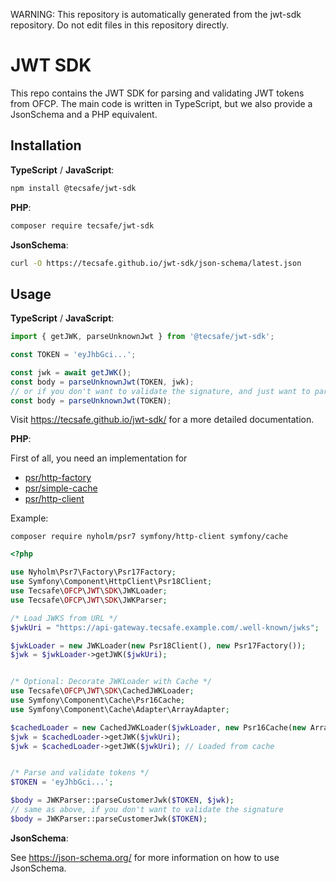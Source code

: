 WARNING: This repository is automatically generated from the jwt-sdk repository.
Do not edit files in this repository directly.

# JWT SDK

This repo contains the JWT SDK for parsing and validating JWT tokens from OFCP. The main code is
written in TypeScript, but we also provide a JsonSchema and a PHP equivalent.

## Installation

**TypeScript** / **JavaScript**:

```sh
npm install @tecsafe/jwt-sdk
```

**PHP**:

```sh
composer require tecsafe/jwt-sdk
```

**JsonSchema**:

```sh
curl -O https://tecsafe.github.io/jwt-sdk/json-schema/latest.json
```

## Usage

**TypeScript** / **JavaScript**:

```typescript
import { getJWK, parseUnknownJwt } from '@tecsafe/jwt-sdk';

const TOKEN = 'eyJhbGci...';

const jwk = await getJWK();
const body = parseUnknownJwt(TOKEN, jwk);
// or if you don't want to validate the signature, and just want to parse the token
const body = parseUnknownJwt(TOKEN);
```

Visit https://tecsafe.github.io/jwt-sdk/ for a more detailed documentation.

**PHP**:

First of all, you need an implementation for 
 - [psr/http-factory](https://packagist.org/providers/psr/http-factory-implementation)
 - [psr/simple-cache](https://packagist.org/providers/psr/simple-cache-implementation)
 - [psr/http-client](https://packagist.org/providers/psr/http-client-implementation)


Example:

```shell
composer require nyholm/psr7 symfony/http-client symfony/cache
```

```php
<?php

use Nyholm\Psr7\Factory\Psr17Factory;
use Symfony\Component\HttpClient\Psr18Client;
use Tecsafe\OFCP\JWT\SDK\JWKLoader;
use Tecsafe\OFCP\JWT\SDK\JWKParser;

/* Load JWKS from URL */
$jwkUri = "https://api-gateway.tecsafe.example.com/.well-known/jwks";

$jwkLoader = new JWKLoader(new Psr18Client(), new Psr17Factory());
$jwk = $jwkLoader->getJWK($jwkUri);


/* Optional: Decorate JWKLoader with Cache */
use Tecsafe\OFCP\JWT\SDK\CachedJWKLoader;
use Symfony\Component\Cache\Psr16Cache;
use Symfony\Component\Cache\Adapter\ArrayAdapter;

$cachedLoader = new CachedJWKLoader($jwkLoader, new Psr16Cache(new ArrayAdapter()));
$jwk = $cachedLoader->getJWK($jwkUri);
$jwk = $cachedLoader->getJWK($jwkUri); // Loaded from cache


/* Parse and validate tokens */
$TOKEN = 'eyJhbGci...';

$body = JWKParser::parseCustomerJwk($TOKEN, $jwk);
// same as above, if you don't want to validate the signature
$body = JWKParser::parseCustomerJwk($TOKEN);
```

**JsonSchema**:

See https://json-schema.org/ for more information on how to use JsonSchema.
